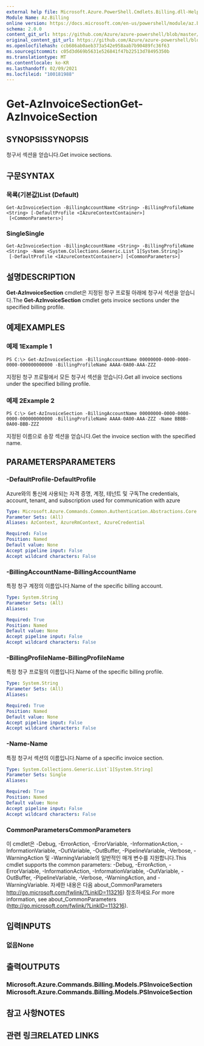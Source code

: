 ```yaml
---
external help file: Microsoft.Azure.PowerShell.Cmdlets.Billing.dll-Help.xml
Module Name: Az.Billing
online version: https://docs.microsoft.com/en-us/powershell/module/az.billing/get-azinvoicesection
schema: 2.0.0
content_git_url: https://github.com/Azure/azure-powershell/blob/master/src/Billing/Billing/help/Get-AzInvoiceSection.md
original_content_git_url: https://github.com/Azure/azure-powershell/blob/master/src/Billing/Billing/help/Get-AzInvoiceSection.md
ms.openlocfilehash: ccb686ab0aeb373a542e958aab7b90489fc36f63
ms.sourcegitcommit: c05d3d669b5631e526841f47b22513d78495350b
ms.translationtype: MT
ms.contentlocale: ko-KR
ms.lasthandoff: 02/09/2021
ms.locfileid: "100181988"
---
```

# <span data-ttu-id="dca2c-101">Get-AzInvoiceSection</span><span class="sxs-lookup"><span data-stu-id="dca2c-101">Get-AzInvoiceSection</span></span>

## <span data-ttu-id="dca2c-102">SYNOPSIS</span><span class="sxs-lookup"><span data-stu-id="dca2c-102">SYNOPSIS</span></span>
<span data-ttu-id="dca2c-103">청구서 섹션을 얻습니다.</span><span class="sxs-lookup"><span data-stu-id="dca2c-103">Get invoice sections.</span></span>

## <span data-ttu-id="dca2c-104">구문</span><span class="sxs-lookup"><span data-stu-id="dca2c-104">SYNTAX</span></span>

### <span data-ttu-id="dca2c-105">목록(기본값)</span><span class="sxs-lookup"><span data-stu-id="dca2c-105">List (Default)</span></span>
```
Get-AzInvoiceSection -BillingAccountName <String> -BillingProfileName <String> [-DefaultProfile <IAzureContextContainer>]
 [<CommonParameters>]
```

### <span data-ttu-id="dca2c-106">Single</span><span class="sxs-lookup"><span data-stu-id="dca2c-106">Single</span></span>
```
Get-AzInvoiceSection -BillingAccountName <String> -BillingProfileName <String> -Name <System.Collections.Generic.List`1[System.String]>
 [-DefaultProfile <IAzureContextContainer>] [<CommonParameters>]
```

## <span data-ttu-id="dca2c-107">설명</span><span class="sxs-lookup"><span data-stu-id="dca2c-107">DESCRIPTION</span></span>
<span data-ttu-id="dca2c-108">**Get-AzInvoiceSection** cmdlet은 지정된 청구 프로필 아래에 청구서 섹션을 얻습니다.</span><span class="sxs-lookup"><span data-stu-id="dca2c-108">The **Get-AzInvoiceSection** cmdlet gets invoice sections under the specified billing profile.</span></span> 

## <span data-ttu-id="dca2c-109">예제</span><span class="sxs-lookup"><span data-stu-id="dca2c-109">EXAMPLES</span></span>

### <span data-ttu-id="dca2c-110">예제 1</span><span class="sxs-lookup"><span data-stu-id="dca2c-110">Example 1</span></span>
```
PS C:\> Get-AzInvoiceSection -BillingAccountName 00000000-0000-0000-0000-000000000000 -BillingProfileName AAAA-0A00-AAA-ZZZ
```

<span data-ttu-id="dca2c-111">지정된 청구 프로필에서 모든 청구서 섹션을 얻습니다.</span><span class="sxs-lookup"><span data-stu-id="dca2c-111">Get all invoice sections under the specified billing profile.</span></span>

### <span data-ttu-id="dca2c-112">예제 2</span><span class="sxs-lookup"><span data-stu-id="dca2c-112">Example 2</span></span>
```
PS C:\> Get-AzInvoiceSection -BillingAccountName 00000000-0000-0000-0000-000000000000 -BillingProfileName AAAA-0A00-AAA-ZZZ -Name BBBB-0A00-BBB-ZZZ
```

<span data-ttu-id="dca2c-113">지정된 이름으로 송장 섹션을 얻습니다.</span><span class="sxs-lookup"><span data-stu-id="dca2c-113">Get the invoice section with the specified name.</span></span>

## <span data-ttu-id="dca2c-114">PARAMETERS</span><span class="sxs-lookup"><span data-stu-id="dca2c-114">PARAMETERS</span></span>

### <span data-ttu-id="dca2c-115">-DefaultProfile</span><span class="sxs-lookup"><span data-stu-id="dca2c-115">-DefaultProfile</span></span>
<span data-ttu-id="dca2c-116">Azure와의 통신에 사용되는 자격 증명, 계정, 테넌트 및 구독</span><span class="sxs-lookup"><span data-stu-id="dca2c-116">The credentials, account, tenant, and subscription used for communication with azure</span></span>

```yaml
Type: Microsoft.Azure.Commands.Common.Authentication.Abstractions.Core.IAzureContextContainer
Parameter Sets: (All)
Aliases: AzContext, AzureRmContext, AzureCredential

Required: False
Position: Named
Default value: None
Accept pipeline input: False
Accept wildcard characters: False
```

### <span data-ttu-id="dca2c-117">-BillingAccountName</span><span class="sxs-lookup"><span data-stu-id="dca2c-117">-BillingAccountName</span></span>
<span data-ttu-id="dca2c-118">특정 청구 계정의 이름입니다.</span><span class="sxs-lookup"><span data-stu-id="dca2c-118">Name of the specific billing account.</span></span>

```yaml
Type: System.String
Parameter Sets: (All)
Aliases:

Required: True
Position: Named
Default value: None
Accept pipeline input: False
Accept wildcard characters: False
```

### <span data-ttu-id="dca2c-119">-BillingProfileName</span><span class="sxs-lookup"><span data-stu-id="dca2c-119">-BillingProfileName</span></span>
<span data-ttu-id="dca2c-120">특정 청구 프로필의 이름입니다.</span><span class="sxs-lookup"><span data-stu-id="dca2c-120">Name of the specific billing profile.</span></span>

```yaml
Type: System.String
Parameter Sets: (All)
Aliases:

Required: True
Position: Named
Default value: None
Accept pipeline input: False
Accept wildcard characters: False
```

### <span data-ttu-id="dca2c-121">-Name</span><span class="sxs-lookup"><span data-stu-id="dca2c-121">-Name</span></span>
<span data-ttu-id="dca2c-122">특정 청구서 섹션의 이름입니다.</span><span class="sxs-lookup"><span data-stu-id="dca2c-122">Name of a specific invoice section.</span></span>

```yaml
Type: System.Collections.Generic.List`1[System.String]
Parameter Sets: Single
Aliases:

Required: True
Position: Named
Default value: None
Accept pipeline input: False
Accept wildcard characters: False
```

### <span data-ttu-id="dca2c-123">CommonParameters</span><span class="sxs-lookup"><span data-stu-id="dca2c-123">CommonParameters</span></span>
<span data-ttu-id="dca2c-124">이 cmdlet은 -Debug, -ErrorAction, -ErrorVariable, -InformationAction, -InformationVariable, -OutVariable, -OutBuffer, -PipelineVariable, -Verbose, -WarningAction 및 -WarningVariable의 일반적인 매개 변수를 지원합니다.</span><span class="sxs-lookup"><span data-stu-id="dca2c-124">This cmdlet supports the common parameters: -Debug, -ErrorAction, -ErrorVariable, -InformationAction, -InformationVariable, -OutVariable, -OutBuffer, -PipelineVariable, -Verbose, -WarningAction, and -WarningVariable.</span></span> <span data-ttu-id="dca2c-125">자세한 내용은 다음 about_CommonParameters http://go.microsoft.com/fwlink/?LinkID=113216) 참조하세요.</span><span class="sxs-lookup"><span data-stu-id="dca2c-125">For more information, see about_CommonParameters (http://go.microsoft.com/fwlink/?LinkID=113216).</span></span>

## <span data-ttu-id="dca2c-126">입력</span><span class="sxs-lookup"><span data-stu-id="dca2c-126">INPUTS</span></span>

### <span data-ttu-id="dca2c-127">없음</span><span class="sxs-lookup"><span data-stu-id="dca2c-127">None</span></span>

## <span data-ttu-id="dca2c-128">출력</span><span class="sxs-lookup"><span data-stu-id="dca2c-128">OUTPUTS</span></span>

### <span data-ttu-id="dca2c-129">Microsoft.Azure.Commands.Billing.Models.PSInvoiceSection</span><span class="sxs-lookup"><span data-stu-id="dca2c-129">Microsoft.Azure.Commands.Billing.Models.PSInvoiceSection</span></span>

## <span data-ttu-id="dca2c-130">참고 사항</span><span class="sxs-lookup"><span data-stu-id="dca2c-130">NOTES</span></span>

## <span data-ttu-id="dca2c-131">관련 링크</span><span class="sxs-lookup"><span data-stu-id="dca2c-131">RELATED LINKS</span></span>
